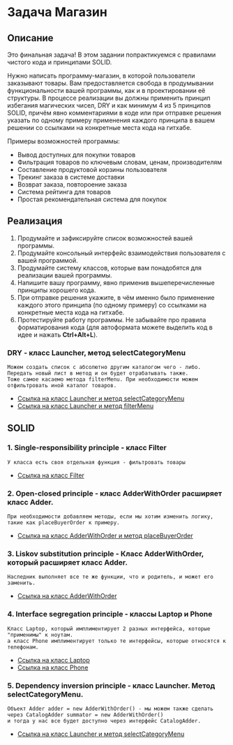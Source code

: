 # Задача Магазин

## Описание
Это финальная задача! В этом задании попрактикуемся с правилами чистого кода и принципами SOLID.

Нужно написать программу-магазин, в которой пользователи заказывают товары. Вам предоставляется свобода в продумывании функциональности вашей программы, как и в проектировании её структуры. В процессе реализации вы должны применить принцип избегания магических чисел, DRY и как минимум 4 из 5 принципов SOLID, причём явно комментариями в коде или при отправке решения указать по одному примеру применения каждого принципа в вашем решении со ссылками на конкретные места кода на гитхабе.

Примеры возможностей программы:
* Вывод доступных для покупки товаров
* Фильтрация товаров по ключевым словам, ценам, производителям
* Составление продуктовой корзины пользователя
* Трекинг заказа в системе доставки
* Возврат заказа, повтороение заказа
* Система рейтинга для товаров
* Простая рекомендательная система для покупок

## Реализация
1. Продумайте и зафиксируйте список возможностей вашей программы.
2. Продумайте консольный интерфейс взаимодействия пользователя с вашей программой.
3. Продумайте систему классов, которые вам понадобятся для реализации вашей программы.
4. Напишите вашу программу, явно применив вышеперечисленные принципы хорошего кода.
5. При отправке решения укажите, в чём именно было применение каждого этого принципа (по одному примеру) со ссылками на конкретные места кода на гитхабе.
6. Протестируйте работу программы. Не забывайте про правила форматирования кода (для автоформата можете выделить код в идее и нажать **Ctrl+Alt+L**).

### DRY - класс Launcher, метод selectСategoryMenu
    Можем создать список с абсолютно другим каталогом чего - либо. Передать новый лист в метод и он будет отрабатывать также.
    Тоже самое касаемо метода filterMenu. При необходимости можем отфильтровать иной каталог товаров.
* [Ссылка на класс Launcher и метод selectСategoryMenu](https://github.com/ischeglov/HW_Magics_DRY_SOLID/blob/f2c2fbfed7683abe65e48e530a4a9785585a15c5/src/main/java/Launcher.java#L60)
* [Ссылка на класс Launcher и метод filterMenu](https://github.com/ischeglov/HW_Magics_DRY_SOLID/blob/f2c2fbfed7683abe65e48e530a4a9785585a15c5/src/main/java/Launcher.java#L89)
## SOLID

### 1. Single-responsibility principle - класс Filter 
    У класса есть своя отдельная функция - фильтровать товары
    
  * [Ссылка на класс Filter](https://github.com/ischeglov/HW_Magics_DRY_SOLID/blob/main/src/main/java/Filter.java)
    
### 2. Open-closed principle - класс AdderWithOrder расширяет класс Adder.
    При необходимости добавляем методы, если мы хотим изменить логику, такие как placeBuyerOrder к примеру.
  * [Ссылка на класс AdderWithOrder и метод placeBuyerOrder](https://github.com/ischeglov/HW_Magics_DRY_SOLID/blob/f2c2fbfed7683abe65e48e530a4a9785585a15c5/src/main/java/AdderWithOrder.java#L21)
  
### 3. Liskov substitution principle - Класс AdderWithOrder, который расширяет класс Adder.
    Наследник выполняет все те же функции, что и родитель, и может его заменить.
  * [Ссылка на класс AdderWithOrder](https://github.com/ischeglov/HW_Magics_DRY_SOLID/blob/main/src/main/java/AdderWithOrder.java)

### 4. Interface segregation principle - классы Laptop и Phone 
    Класс Laptop, который имплиментирует 2 разных интерфейса, которые "применимы" к ноутам.
    а класс Phone имплиментирует только те интерфейсы, которые относятся к телефонам.
  * [Ссылка на класс Laptop](https://github.com/ischeglov/HW_Magics_DRY_SOLID/blob/main/src/main/java/Laptop.java)
  * [Ссылка на класс Phone](https://github.com/ischeglov/HW_Magics_DRY_SOLID/blob/main/src/main/java/Phone.java)

### 5. Dependency inversion principle - класс Launcher. Метод selectСategoryMenu.
    Oбъект Adder adder = new AdderWithOrder() - мы можем также сделать через CatalogAdder summator = new AdderWithOrder()
    и тогда у нас все будет доступно через интерфейс CatalogAdder.
  * [Ссылка на класс Launcher и метод selectСategoryMenu](https://github.com/ischeglov/HW_Magics_DRY_SOLID/blob/f2c2fbfed7683abe65e48e530a4a9785585a15c5/src/main/java/Launcher.java#L70)
